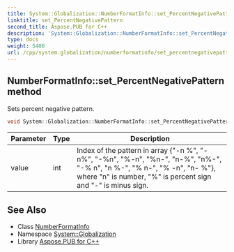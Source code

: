 ```yaml
---
title: System::Globalization::NumberFormatInfo::set_PercentNegativePattern method
linktitle: set_PercentNegativePattern
second_title: Aspose.PUB for C++
description: 'System::Globalization::NumberFormatInfo::set_PercentNegativePattern method. Sets percent negative pattern in C++.'
type: docs
weight: 5400
url: /cpp/system.globalization/numberformatinfo/set_percentnegativepattern/
---
```

## NumberFormatInfo::set_PercentNegativePattern method


Sets percent negative pattern.

```cpp
void System::Globalization::NumberFormatInfo::set_PercentNegativePattern(int value)
```


| Parameter | Type | Description |
| --- | --- | --- |
| value | int | Index of the pattern in array {"-n %", "-n%", "-%n", "%-n", "%n-", "n-%", "n%-", "-% n", "n %-", "% n-", "% -n", "n- %"}, where "n" is number, "%" is percent sign and "-" is minus sign. |

## See Also

* Class [NumberFormatInfo](../)
* Namespace [System::Globalization](../../)
* Library [Aspose.PUB for C++](../../../)
